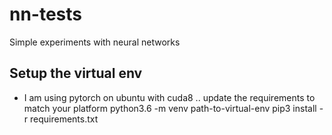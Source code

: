 # nn-tests
Simple experiments with neural networks

## Setup the virtual env
- I am using pytorch on ubuntu with cuda8 .. update the requirements to match your platform
python3.6 -m venv path-to-virtual-env
pip3 install -r requirements.txt

